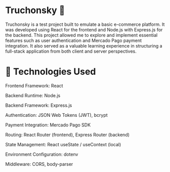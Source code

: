 # Truchonsky 🛒
Truchonsky is a test project built to emulate a basic e-commerce platform. It was developed using React for the frontend and Node.js with Express.js for the backend. This project allowed me to explore and implement essential features such as user authentication and Mercado Pago payment integration. It also served as a valuable learning experience in structuring a full-stack application from both client and server perspectives.

# 🧰 Technologies Used
Frontend Framework: React

Backend Runtime: Node.js

Backend Framework: Express.js

Authentication: JSON Web Tokens (JWT), bcrypt

Payment Integration: Mercado Pago SDK

Routing: React Router (frontend), Express Router (backend)

State Management: React useState / useContext (local)

Environment Configuration: dotenv

Middleware: CORS, body-parser
